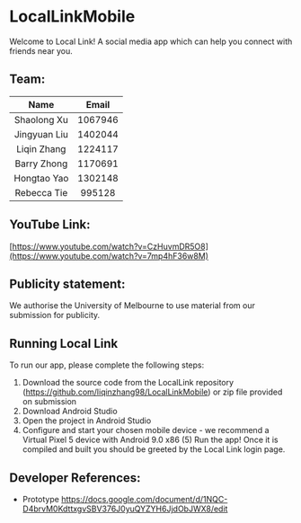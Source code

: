 # LocalLinkMobile
Welcome to Local Link! A social media app which can help you connect with friends near you. 

## Team:
| Name | Email |
| :---: | :---: |
| Shaolong Xu | 1067946 |
| Jingyuan Liu | 1402044 |
| Liqin Zhang | 1224117 |
| Barry Zhong | 1170691 |
| Hongtao Yao | 1302148 |
| Rebecca Tie | 995128 |

## YouTube Link: 
[https://www.youtube.com/watch?v=CzHuvmDR5O8](https://www.youtube.com/watch?v=7mp4hF36w8M)

## Publicity statement: 
We authorise the University of Melbourne to use material from our submission for publicity.

## Running Local Link
To run our app, please complete the following steps:

1. Download the source code from the LocalLink repository (https://github.com/liqinzhang98/LocalLinkMobile) or zip file provided on submission
2. Download Android Studio
3. Open the project in Android Studio
4. Configure and start your chosen mobile device - we recommend a Virtual Pixel 5 device with Android 9.0 x86
(5) Run the app! Once it is compiled and built you should be greeted by the Local Link login page.

## Developer References:
- Prototype https://docs.google.com/document/d/1NQC-D4brvM0KdttxgvSBV376J0yuQYZYH6JjdObJWX8/edit
